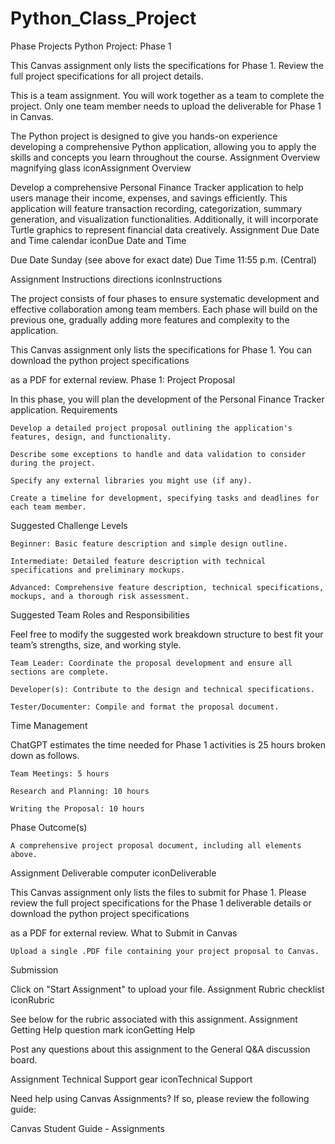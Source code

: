 # Python_Class_Project
Phase Projects
Python Project: Phase 1

This Canvas assignment only lists the specifications for Phase 1. Review the full project specifications for all project details. 

This is a team assignment. You will work together as a team to complete the project. Only one team member needs to upload the deliverable for Phase 1 in Canvas. 

The Python project is designed to give you hands-on experience developing a comprehensive Python application, allowing you to apply the skills and concepts you learn throughout the course. 
Assignment Overview magnifying glass iconAssignment Overview

Develop a comprehensive Personal Finance Tracker application to help users manage their income, expenses, and savings efficiently. This application will feature transaction recording, categorization, summary generation, and visualization functionalities. Additionally, it will incorporate Turtle graphics to represent financial data creatively.
Assignment Due Date and Time calendar iconDue Date and Time

Due Date
    Sunday (see above for exact date)
Due Time
    11:55 p.m. (Central)

Assignment Instructions directions iconInstructions

The project consists of four phases to ensure systematic development and effective collaboration among team members. Each phase will build on the previous one, gradually adding more features and complexity to the application.

This Canvas assignment only lists the specifications for Phase 1. You can download the python project specifications

as a PDF for external review.
Phase 1: Project Proposal

In this phase, you will plan the development of the Personal Finance Tracker application.
Requirements

    Develop a detailed project proposal outlining the application's features, design, and functionality.

    Describe some exceptions to handle and data validation to consider during the project.

    Specify any external libraries you might use (if any).

    Create a timeline for development, specifying tasks and deadlines for each team member.

Suggested Challenge Levels

    Beginner: Basic feature description and simple design outline.

    Intermediate: Detailed feature description with technical specifications and preliminary mockups.

    Advanced: Comprehensive feature description, technical specifications, mockups, and a thorough risk assessment.

Suggested Team Roles and Responsibilities

Feel free to modify the suggested work breakdown structure to best fit your team’s strengths, size, and working style.

    Team Leader: Coordinate the proposal development and ensure all sections are complete.

    Developer(s): Contribute to the design and technical specifications.

    Tester/Documenter: Compile and format the proposal document.

Time Management

ChatGPT estimates the time needed for Phase 1 activities is 25 hours broken down as follows.

    Team Meetings: 5 hours

    Research and Planning: 10 hours

    Writing the Proposal: 10 hours

Phase Outcome(s)

    A comprehensive project proposal document, including all elements above.

Assignment Deliverable computer iconDeliverable

This Canvas assignment only lists the files to submit for Phase 1. Please review the full project specifications for the Phase 1 deliverable details or download the python project specifications

as a PDF for external review.
What to Submit in Canvas

    Upload a single .PDF file containing your project proposal to Canvas.

Submission

Click on "Start Assignment" to upload your file. 
Assignment Rubric checklist iconRubric

See below for the rubric associated with this assignment.
Assignment Getting Help question mark iconGetting Help

Post any questions about this assignment to the General Q&A discussion board. 

Assignment Technical Support gear iconTechnical Support

Need help using Canvas Assignments? If so, please review the following guide:

Canvas Student Guide - Assignments